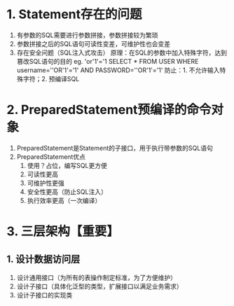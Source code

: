 # 1. Statement存在的问题
1. 有参数的SQL需要进行参数拼接，参数拼接较为繁琐
2. 参数拼接之后的SQL语句可读性变差，可维护性也会变差
3. 存在安全问题（SQL注入式攻击）
	原理：在SQL的参数中加入特殊字符，达到篡改SQL语句的目的  eg. 'or'1'='1
	SELECT * FROM USER WHERE username=''OR'1'='1' AND PASSWORD=''OR'1'='1'
	防止：1. 不允许输入特殊字符；2. 预编译SQL
# 2. PreparedStatement预编译的命令对象
1. PreparedStatement是Statement的子接口，用于执行带参数的SQL语句
2. PreparedStatement优点
	1. 使用？占位，编写SQL更方便
	2. 可读性更高
	3. 可维护性更强
	4. 安全性更高（防止SQL注入）
	5. 执行效率更高（一次编译）
# 3. 三层架构【重要】
## 1. 设计数据访问层
1. 设计通用接口（为所有的表操作制定标准，为了方便维护）
2. 设计子接口（具体化泛型的类型，扩展接口以满足业务需求）
3. 设计子接口的实现类